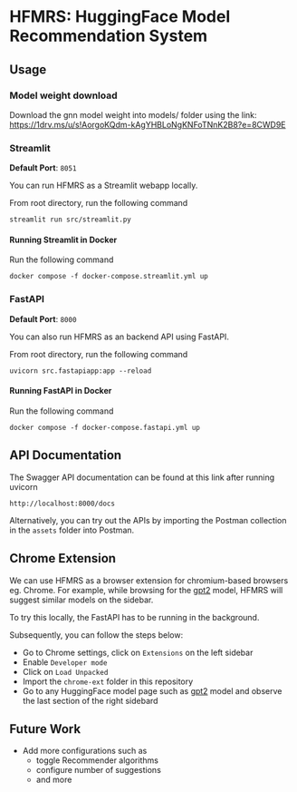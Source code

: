 # HFMRS: HuggingFace Model Recommendation System

## Usage

### Model weight download
Download the gnn model weight into models/ folder using the link: https://1drv.ms/u/s!AorgoKQdm-kAgYHBLoNgKNFoTNnK2B8?e=8CWD9E

### Streamlit

**Default Port**: `8051`

You can run HFMRS as a Streamlit webapp locally.

From root directory, run the following command

```
streamlit run src/streamlit.py
```

#### Running Streamlit in Docker

Run the following command

```
docker compose -f docker-compose.streamlit.yml up
```

### FastAPI

**Default Port**: `8000`

You can also run HFMRS as an backend API using FastAPI.

From root directory, run the following command

```
uvicorn src.fastapiapp:app --reload
```

#### Running FastAPI in Docker

Run the following command

```
docker compose -f docker-compose.fastapi.yml up
```

## API Documentation

The Swagger API documentation can be found at this link after running uvicorn

```
http://localhost:8000/docs
```

Alternatively, you can try out the APIs by importing the Postman collection in the `assets` folder into Postman.

## Chrome Extension

We can use HFMRS as a browser extension for chromium-based browsers eg. Chrome. For example, while browsing for the [gpt2](https://huggingface.co/gpt2) model, HFMRS will suggest similar models on the sidebar.

To try this locally, the FastAPI has to be running in the background.

Subsequently, you can follow the steps below:

- Go to Chrome settings, click on `Extensions` on the left sidebar
- Enable `Developer mode`
- Click on `Load Unpacked`
- Import the `chrome-ext` folder in this repository
- Go to any HuggingFace model page such as [gpt2](https://huggingface.co/gpt2) model and observe the last section of the right sidebard

## Future Work

- Add more configurations such as
  - toggle Recommender algorithms
  - configure number of suggestions
  - and more
